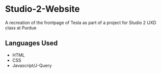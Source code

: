 # Studio-2-Website
A recreation of the frontpage of Tesla as part of a project for Studio 2 UXD class at Purdue

## Languages Used
* HTML
* CSS
* Javascript/J-Query
